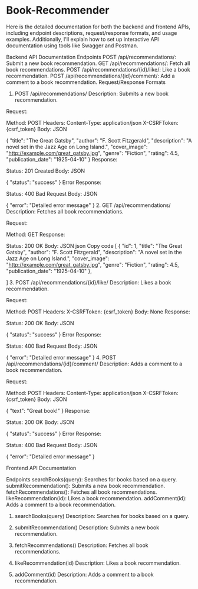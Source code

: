 # Book-Recommender
Here is the detailed documentation for both the backend and frontend APIs, including endpoint descriptions, request/response formats, and usage examples. Additionally, I'll explain how to set up interactive API documentation using tools like Swagger and Postman.

Backend API Documentation
Endpoints
POST /api/recommendations/: Submit a new book recommendation.
GET /api/recommendations/: Fetch all book recommendations.
POST /api/recommendations/{id}/like/: Like a book recommendation.
POST /api/recommendations/{id}/comment/: Add a comment to a book recommendation.
Request/Response Formats
1. POST /api/recommendations/
Description: Submits a new book recommendation.

Request:

Method: POST
Headers:
Content-Type: application/json
X-CSRFToken: {csrf_token}
Body: JSON


{
    "title": "The Great Gatsby",
    "author": "F. Scott Fitzgerald",
    "description": "A novel set in the Jazz Age on Long Island.",
    "cover_image": "http://example.com/great_gatsby.jpg",
    "genre": "Fiction",
    "rating": 4.5,
    "publication_date": "1925-04-10"
}
Response:

Status: 201 Created
Body: JSON

{
    "status": "success"
}
Error Response:

Status: 400 Bad Request
Body: JSON

{
    "error": "Detailed error message"
}
2. GET /api/recommendations/
Description: Fetches all book recommendations.

Request:

Method: GET
Response:

Status: 200 OK
Body: JSON
json
Copy code
[
    {
        "id": 1,
        "title": "The Great Gatsby",
        "author": "F. Scott Fitzgerald",
        "description": "A novel set in the Jazz Age on Long Island.",
        "cover_image": "http://example.com/great_gatsby.jpg",
        "genre": "Fiction",
        "rating": 4.5,
        "publication_date": "1925-04-10"
    },
    
]
3. POST /api/recommendations/{id}/like/
Description: Likes a book recommendation.

Request:

Method: POST
Headers:
X-CSRFToken: {csrf_token}
Body: None
Response:

Status: 200 OK
Body: JSON

{
    "status": "success"
}
Error Response:

Status: 400 Bad Request
Body: JSON

{
    "error": "Detailed error message"
}
4. POST /api/recommendations/{id}/comment/
Description: Adds a comment to a book recommendation.

Request:

Method: POST
Headers:
Content-Type: application/json
X-CSRFToken: {csrf_token}
Body: JSON

{
    "text": "Great book!"
}
Response:

Status: 200 OK
Body: JSON

{
    "status": "success"
}
Error Response:

Status: 400 Bad Request
Body: JSON

{
    "error": "Detailed error message"
}


Frontend API Documentation


Endpoints
searchBooks(query): Searches for books based on a query.
submitRecommendation(): Submits a new book recommendation.
fetchRecommendations(): Fetches all book recommendations.
likeRecommendation(id): Likes a book recommendation.
addComment(id): Adds a comment to a book recommendation.


1. searchBooks(query)
Description: Searches for books based on a query.

2. submitRecommendation()
Description: Submits a new book recommendation.


3. fetchRecommendations()
Description: Fetches all book recommendations.

                
4. likeRecommendation(id)
Description: Likes a book recommendation.

5. addComment(id)
Description: Adds a comment to a book recommendation.










